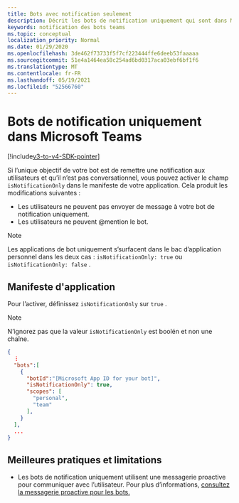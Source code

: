 ```yaml
---
title: Bots avec notification seulement
description: Décrit les bots de notification uniquement qui sont dans Microsoft Teams
keywords: notification des bots teams
ms.topic: conceptual
localization_priority: Normal
ms.date: 01/29/2020
ms.openlocfilehash: 3de462f73733f5f7cf223444ffe6deeb53faaaaa
ms.sourcegitcommit: 51e4a1464ea58c254ad6bd0317aca03ebf6bf1f6
ms.translationtype: MT
ms.contentlocale: fr-FR
ms.lasthandoff: 05/19/2021
ms.locfileid: "52566760"
---
```

# <a name="notification-only-bots-in-microsoft-teams"></a>Bots de notification uniquement dans Microsoft Teams

[!include[v3-to-v4-SDK-pointer](~/includes/v3-to-v4-pointer-bots.md)]

Si l’unique objectif de votre bot est de remettre une notification aux utilisateurs et qu’il n’est pas conversationnel, vous pouvez activer le champ `isNotificationOnly` dans le manifeste de votre application. Cela produit les modifications suivantes :

* Les utilisateurs ne peuvent pas envoyer de message à votre bot de notification uniquement.
* Les utilisateurs ne peuvent @mention le bot.

> [!NOTE]
> Les applications de bot uniquement s’surfacent dans le bac d’application personnel dans les deux cas : `isNotificationOnly: true` ou `isNotificationOnly: false` .

## <a name="app-manifest"></a>Manifeste d'application

Pour l’activer, définissez `isNotificationOnly` sur `true` .

> [!NOTE]
> N’ignorez pas que la valeur `isNotificationOnly` est boolén et non une chaîne.

```json
{
  ⋮
  "bots":[
    {
      "botId":"[Microsoft App ID for your bot]",
      "isNotificationOnly": true,
      "scopes": [
        "personal",
        "team"
      ],
    }
  ],
  ...
}
```

## <a name="best-practices-and-limitations"></a>Meilleures pratiques et limitations

* Les bots de notification uniquement utilisent une messagerie proactive pour communiquer avec l’utilisateur. Pour plus d’informations, [consultez la messagerie proactive pour les bots.](~/resources/bot-v3/bot-conversations/bots-conv-proactive.md)
